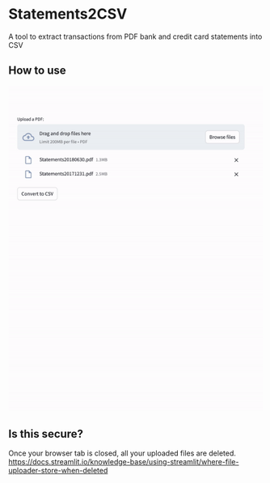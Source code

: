 # Statements2CSV
A tool to extract transactions from PDF bank and credit card statements into CSV

## How to use
<img src="./demo.gif">

## Is this secure?
Once your browser tab is closed, all your uploaded files are deleted.
https://docs.streamlit.io/knowledge-base/using-streamlit/where-file-uploader-store-when-deleted
